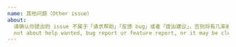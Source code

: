 ```yaml
---
name: 其他问题（Other issue）
about:
  请确认你提出的 issue 不属于「请求帮助」「反馈 bug」或者「提出建议」，否则将有几率被直接关闭。（Make sure your issue is
  not about help wanted, bug report or feature report, or it may be closed directly）
---
```

